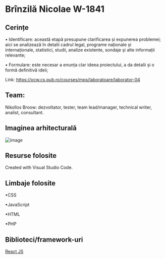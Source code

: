 # Brînzilă Nicolae W-1841


## Cerințe 
  • Identificare: această etapă presupune clarificarea și expunerea
problemei; aici se analizează în detalii cadrul legal, programe
naționale și internaționale, statistici, studii, analize existente, sondaje și alte informații relevante;

  • Formulare: este necesar a enunța clar ideea proiectului, a da detalii și o formă definitivă ideii;
  
  Link: https://ocw.cs.pub.ro/courses/mps/laboratoare/laborator-04
  
## Team: 
Nikollos Broow: dezvoltator, tester, team lead/manager, technical writer, analist, consultant.

## Imaginea arhitecturală

![image](https://gblobscdn.gitbook.com/assets%2F-LC_5HzGN5YrUWcolXKK%2F-LHU64cOfPdyl_ExTsXE%2F-LHUDSEfkwkgj50Q39yA%2Finfographic-3.png?alt=media&token=4e685e8e-c2a2-473f-b2b6-a942b7b0d186)

## Resurse folosite

Created with Visual Studio Code.

## Limbaje folosite

•CSS

•JavaScript

•HTML

•PHP


## Biblioteci/framework-uri

[React JS](https://reactjs.org/)
